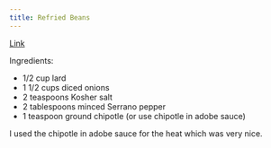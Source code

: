 ```yaml
---
title: Refried Beans
---
```


[Link](https://www.youtube.com/watch?v=Al7F5xG4rAw) 

Ingredients:
- 1/2 cup lard
- 1 1/2 cups diced onions
- 2 teaspoons Kosher salt
- 2 tablespoons minced Serrano pepper
- 1 teaspoon ground chipotle (or use chipotle in adobe sauce)

I used the chipotle in adobe sauce for the heat which was very nice.
